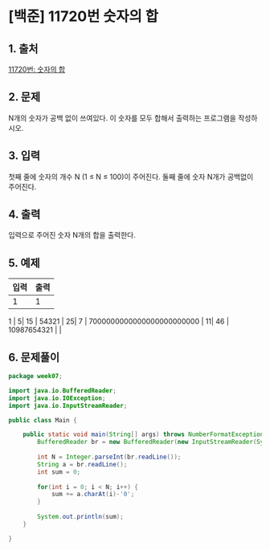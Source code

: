 # [백준] 11720번 숫자의 합

## 1. 출처

[11720번: 숫자의 합](https://www.acmicpc.net/problem/11720)

## 2. 문제

N개의 숫자가 공백 없이 쓰여있다. 이 숫자를 모두 합해서 출력하는 프로그램을 작성하시오.

## 3. 입력

첫째 줄에 숫자의 개수 N (1 ≤ N ≤ 100)이 주어진다. 둘째 줄에 숫자 N개가 공백없이 주어진다.

## 4. 출력

입력으로 주어진 숫자 N개의 합을 출력한다.

## 5. 예제

| 입력 | 출력 |
| --- | --- |
| 1| 1 |
1 
| 5| 15 |
54321 
| 25| 7 |
7000000000000000000000000 
| 11| 46 |
10987654321 |  |

## 6. 문제풀이

```java
package week07;

import java.io.BufferedReader;
import java.io.IOException;
import java.io.InputStreamReader;

public class Main {

	public static void main(String[] args) throws NumberFormatException, IOException {
		BufferedReader br = new BufferedReader(new InputStreamReader(System.in));
		
		int N = Integer.parseInt(br.readLine());
		String a = br.readLine();
		int sum = 0;
		
		for(int i = 0; i < N; i++) {
			sum += a.charAt(i)-'0';
		}
		
		System.out.println(sum);
	}

}
```
